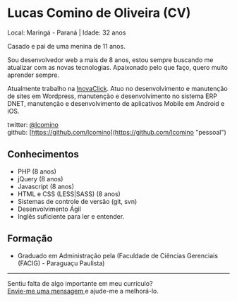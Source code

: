 # Lucas Comino de Oliveira (CV)

Local: Maringá - Paraná | Idade: 32 anos

Casado e pai de uma menina de 11 anos.

Sou desenvolvedor web a mais de 8 anos, estou sempre buscando me atualizar com as novas tecnologias. Apaixonado pelo que faço, quero muito aprender sempre.

Atualmente trabalho na [InovaClick](http://www.inovaclick.com.br "Link"). Atuo no desenvolvimento e manutenção de sites em Wordpress, manutenção e desenvolvimento no sistema ERP DNET, manutenção e desenvolvimento de aplicativos Mobile em Android e iOS.

twitter: [@lcomino](http://twitter.com/lcomino "pessoal")  
github: [https://github.com/lcomino](https://github.com/lcomino "pessoal")  

## Conhecimentos

* PHP (8 anos)
* jQuery (8 anos)
* Javascript (8 anos)
* HTML e CSS (LESS|SASS) (8 anos)
* Sistemas de controle de versão (git, svn)
* Desenvolvimento Ágil
* Inglês suficiente para ler e entender.

## Formação

* Graduado em Administração pela (Faculdade de Ciências Gerenciais (FACIG) - Paraguaçu Paulista)


--- 
  
Sentiu falta de algo importante em meu currículo?  
[Envie-me uma mensagem ](mailto:lcomino3d@gmail.com "Envie-me uma mensagem ") e ajude-me a melhorá-lo.

